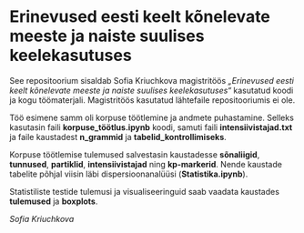
# Erinevused eesti keelt kõnelevate meeste ja naiste suulises keelekasutuses

See repositoorium sisaldab Sofia Kriuchkova magistritöös *„Erinevused eesti keelt kõnelevate meeste ja naiste suulises keelekasutuses“* kasutatud koodi ja kogu töömaterjali. Magistritöös kasutatud lähtefaile repositooriumis ei ole.

Töö esimene samm oli korpuse töötlemine ja andmete puhastamine. Selleks kasutasin faili **korpuse_töötlus.ipynb** koodi, samuti faili **intensiivistajad.txt** ja faile kaustadest **n_grammid** ja **tabelid_kontrollimiseks**.

Korpuse töötlemise tulemused salvestasin kaustadesse **sõnaliigid**, **tunnused**, **partiklid**, **intensiivistajad** ning **kp-markerid**. Nende kaustade tabelite põhjal viisin läbi dispersioonanalüüsi (**Statistika.ipynb**).

Statistiliste testide tulemusi ja visualiseeringuid saab vaadata kaustades **tulemused** ja **boxplots**.

*Sofia Kriuchkova*


